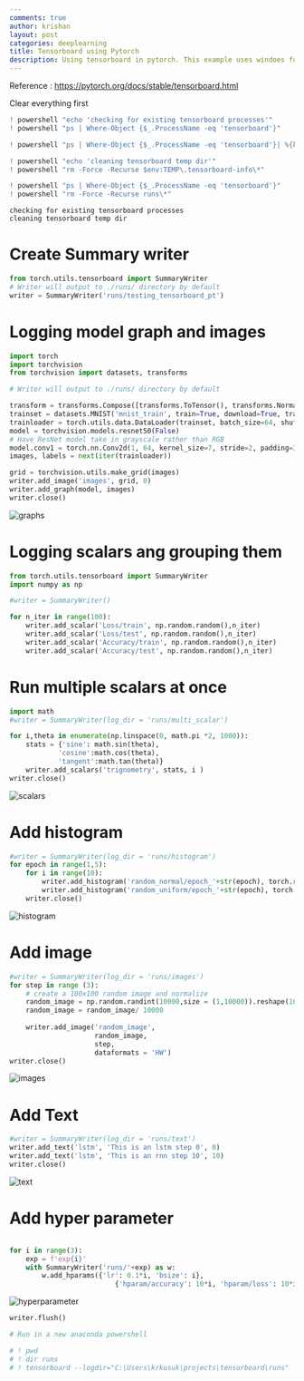 ```yaml
---
comments: true
author: krishan
layout: post
categories: deeplearning
title: Tensorboard using Pytorch
description: Using tensorboard in pytorch. This example uses windoes for the system commands. Linux and Mac will need slight modification in the powershell commands
---
```

Reference : https://pytorch.org/docs/stable/tensorboard.html

Clear everything first 


```python
! powershell "echo 'checking for existing tensorboard processes'"
! powershell "ps | Where-Object {$_.ProcessName -eq 'tensorboard'}"

! powershell "ps | Where-Object {$_.ProcessName -eq 'tensorboard'}| %{kill $_}"

! powershell "echo 'cleaning tensorboard temp dir'"
! powershell "rm -Force -Recurse $env:TEMP\.tensorboard-info\*" 

! powershell "ps | Where-Object {$_.ProcessName -eq 'tensorboard'}"
! powershell "rm -Force -Recurse runs\*"
```

    checking for existing tensorboard processes
    cleaning tensorboard temp dir
    

# Create Summary writer


```python
from torch.utils.tensorboard import SummaryWriter
# Writer will output to ./runs/ directory by default
writer = SummaryWriter('runs/testing_tensorboard_pt')
```

# Logging model graph and images 


```python
import torch
import torchvision
from torchvision import datasets, transforms

# Writer will output to ./runs/ directory by default

transform = transforms.Compose([transforms.ToTensor(), transforms.Normalize((0.5,), (0.5,))])
trainset = datasets.MNIST('mnist_train', train=True, download=True, transform=transform)
trainloader = torch.utils.data.DataLoader(trainset, batch_size=64, shuffle=True)
model = torchvision.models.resnet50(False)
# Have ResNet model take in grayscale rather than RGB
model.conv1 = torch.nn.Conv2d(1, 64, kernel_size=7, stride=2, padding=3, bias=False)
images, labels = next(iter(trainloader))

grid = torchvision.utils.make_grid(images)
writer.add_image('images', grid, 0)
writer.add_graph(model, images)
writer.close()


```
![graphs](/assets/tensorboard-pt/graphs.jpg)
# Logging scalars ang grouping them


```python
from torch.utils.tensorboard import SummaryWriter
import numpy as np

#writer = SummaryWriter()

for n_iter in range(100):
    writer.add_scalar('Loss/train', np.random.random(),n_iter)
    writer.add_scalar('Loss/test', np.random.random(),n_iter)
    writer.add_scalar('Accuracy/train', np.random.random(),n_iter)
    writer.add_scalar('Accuracy/test', np.random.random(),n_iter)
```
# Run multiple scalars at once


```python
import math
#writer = SummaryWriter(log_dir = 'runs/multi_scalar')

for i,theta in enumerate(np.linspace(0, math.pi *2, 1000)):
    stats = {'sine': math.sin(theta),
            'cosine':math.cos(theta),
            'tangent':math.tan(theta)}
    writer.add_scalars('trignometry', stats, i )
writer.close()
```

![scalars](/assets/tensorboard-pt/scalars.jpg)
# Add histogram


```python
#writer = SummaryWriter(log_dir = 'runs/histogram')
for epoch in range(1,5):
    for i in range(10):
        writer.add_histogram('random_normal/epoch_'+str(epoch), torch.randn(1,1000)+i, i)
        writer.add_histogram('random_uniform/epoch_'+str(epoch), torch.rand(1,1000)+i, i)
    writer.close()
```

![histogram](/assets/tensorboard-pt/histogram.jpg)
# Add image


```python
#writer = SummaryWriter(log_dir = 'runs/images')
for step in range (3):
    # create a 100x100 random image and normalize
    random_image = np.random.randint(10000,size = (1,10000)).reshape(100,100)
    random_image = random_image/ 10000
    
    writer.add_image('random_image',
                     random_image,
                     step, 
                     dataformats = 'HW')
writer.close()

```
![images](/assets/tensorboard-pt/images.jpg)

# Add Text


```python
#writer = SummaryWriter(log_dir = 'runs/text')
writer.add_text('lstm', 'This is an lstm step 0', 0)
writer.add_text('lstm', 'This is an rnn step 10', 10)
writer.close()

```

![text](/assets/tensorboard-pt/text.jpg)
# Add hyper parameter


```python

for i in range(3):
    exp = f'exp{i}'
    with SummaryWriter('runs/'+exp) as w:
        w.add_hparams({'lr': 0.1*i, 'bsize': i},
                          {'hparam/accuracy': 10*i, 'hparam/loss': 10*i})
```

![hyperparameter](/assets/tensorboard-pt/hparams.jpg)

```python
writer.flush()
```


```python
# Run in a new anaconda powershell

# ! pwd
# ! dir runs
# ! tensorboard --logdir="C:\Users\krkusuk\projects\tensorboard\runs"
```
